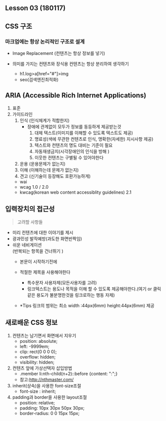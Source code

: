 ## Lesson 03 (180117)  
## CSS 구조

### 마크업에는 항상 논리적인 구조로 설계

- Image Replacement (컨텐츠는 항상 정보를 넣기)

- 의미를 가지는 컨텐츠와 장식용 컨텐츠는 항상 분리하여 생각하기  
    - h1.log>a[href="#"]>img
    - seo(검색엔진최적화)

## ARIA (Accessible Rich Internet Applications)
 1. 표준
 2. 가이드라인
    1. 인식 (인식체계가 적합한지)
        - 장애에 관계없이 모두가 정보를 동등하게 제공받는것
            1. 대체 텍스트(이미지를 이해할 수 있도록 텍스트도 제공)
            2. 명료성(색에 무관한 컨텐츠로 인식, 명확한(자세한) 지시사항 제공)
            3. 텍스트와 컨텐츠의 명도 대비는 기준이 필요
            4. 자동재생금지(시각장애인의 인식을 방해 )
            5. 이웃한 컨텐츠는 구별될 수 있어야한다
    2. 운용 (운용문제가 없는지)
    3. 이해 (이해하는데 문제가 없는지)
    4. 견고 (신기술이 등장해도 호환가능하게)
    - wai
    - wcag 1.0 / 2.0  
    - kwcag(korean web content accessiblity guidelines) 2.1  

## 입력장치의 접근성
> 고려할 사항들  
    
- 미리 컨텐츠에 대한 이야기를 제시 
- 광과민성 발작예방(과도한 화면반짝임)
- 쉬운 네비게이션   
    (반복되는 항목을 건너뛰기 ) 
    - 본문이 시작하기전에 
    - 적절한 제목을 사용해야한다 
        - 특수문자 사용자제(모든사용자를 고려)
        - 링크텍스트는 용도나 목적을 이해 할 수 있도록 제공해야한다.(여기 or 클릭 같은 용도가 불분명한것을 링크로하는 행동 자제)

    - *Tips 링크의 범위는 최소 width :44px(6mm) height:44px(6mm) 제공 
## 새로배운 CSS 정보

1. 컨텐츠는 남기면서 화면에서 지우기
    - position: absolute;  
    - left: -9999em;
    - clip: rect(0 0 0 0);
    - overflow: hidden;
    - visibility: hidden;
2. 컨텐츠 앞에 가상선택자 삽입방법
    - .member li:nth-child(n+2)::before {content: ":";}
    - 참고:http://nthmaster.com/
3. inherit(상속)을 사용한 font-size조절
    - font-size : inherit;
4. padding과 border을 사용한 layout조절 
    - position: relative;
    - padding: 10px 30px 50px 30px;
    - border-radius: 0 0 15px 15px;
 

